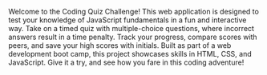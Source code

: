 Welcome to the Coding Quiz Challenge! This web application is designed to test your knowledge of JavaScript fundamentals in a fun and interactive way. Take on a timed quiz with multiple-choice questions, where incorrect answers result in a time penalty. Track your progress, compare scores with peers, and save your high scores with initials. Built as part of a web development boot camp, this project showcases skills in HTML, CSS, and JavaScript. Give it a try, and see how you fare in this coding adventure!

